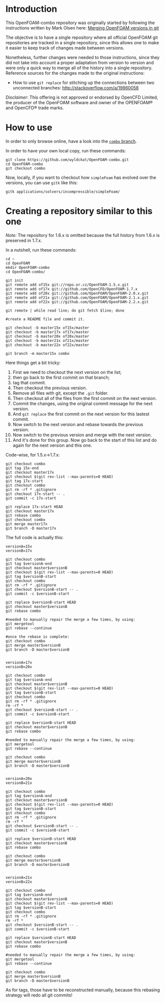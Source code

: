 Introduction
============

This OpenFOAM-combo repository was originally started by following the instructions written by Mark Olsen here: [Merging OpenFOAM versions in git](http://olesenm.github.io/2009/11/24/merging-OpenFOAM-versions/)

The objective is to have a single repository where all official OpenFOAM git repositories are tracked in a single repository, since this allows one to make it easier to keep track of changes made between versions.

Nonetheless, further changes were needed to those instructions, since they did not take into account a proper adaptation from version to version and were only a quick way to merge all of the history into a single repository. Reference sources for the changes made to the original instructions:
 * How to use `git replace` for stitching up the connections between two unconnected branches: http://stackoverflow.com/a/19860058

*Disclaimer*: This offering is not approved or endorsed by OpenCFD Limited, the producer of the OpenFOAM software and owner of the OPENFOAM®  and OpenCFD® trade marks.

How to use
==========

In order to only browse online, have a look into the [`combo` branch](https://github.com/wyldckat/OpenFOAM-combo/tree/combo).

In order to have your own local copy, run these commands:
```
git clone https://github.com/wyldckat/OpenFOAM-combo.git
cd OpenFOAM-combo
git checkout combo
```

Now, locally, if you want to checkout how `simpleFoam` has evolved over the versions, you can use `gitk` like this:
```
gitk applications/solvers/incompressible/simpleFoam/
```

Creating a repository similar to this one
=========================================

*Note:* The repository for 1.6.x is omitted because the full history from 1.6.x is preserved in 1.7.x.

In a nutshell, run these commands:
```
cd ~
cd OpenFOAM
mkdir OpenFOAM-combo
cd OpenFOAM-combo/

git init
git remote add of15x git://repo.or.cz/OpenFOAM-1.5.x.git
git remote add of17x git://github.com/OpenCFD/OpenFOAM-1.7.x
git remote add of20x git://github.com/OpenFOAM/OpenFOAM-2.0.x.git
git remote add of21x git://github.com/OpenFOAM/OpenFOAM-2.1.x.git
git remote add of22x git://github.com/OpenFOAM/OpenFOAM-2.2.x.git

git remote | while read line; do git fetch $line; done

#create a README file and commit it.

git checkout -b master15x of15x/master
git checkout -b master17x of17x/master
git checkout -b master20x of20x/master
git checkout -b master21x of21x/master
git checkout -b master22x of22x/master

git branch -m master15x combo
```

Here things get a bit tricky:
 1. First we need to checkout the next version on the list;
 2. then go back to the first commit on that branch;
 3. tag that commit.
 4. Then checkout the previous version.
 5. Remove all files with git, except the `.git` folder.
 6. Then checkout all of the files from the first commit on the next version.
 7. Commit the changes, using the original commit message for the next version.
 8. And `git replace` the first commit on the next version for this lastest commit.
 9. Now switch to the next version and rebase towards the previous version.
 10. Now switch to the previous version and merge with the next version.
 11. And it's done for this group. Now go back to the start of this list and do again for the next version and this one.

Code-wise, for 1.5.x->1.7.x:

```
git checkout combo
git tag 15x-end
git checkout master17x
git checkout $(git rev-list --max-parents=0 HEAD)
git tag 17x-start
git checkout combo
git rm -rf * .gitignore
git checkout 17x-start -- .
git commit -c 17x-start

git replace 17x-start HEAD
git checkout master17x
git rebase combo
git checkout combo
git merge master17x
git branch -D master17x
```

The full code is actually this:

```
versionA=15x
versionB=17x

git checkout combo
git tag $versionA-end
git checkout master$versionB
git checkout $(git rev-list --max-parents=0 HEAD)
git tag $versionB-start
git checkout combo
git rm -rf * .gitignore
git checkout $versionB-start -- .
git commit -c $versionB-start

git replace $versionB-start HEAD
git checkout master$versionB
git rebase combo

#needed to manually repair the merge a few times, by using:
git mergetool
git rebase --continue

#once the rebase is complete:
git checkout combo
git merge master$versionB
git branch -D master$versionB


versionA=17x
versionB=20x

git checkout combo
git tag $versionA-end
git checkout master$versionB
git checkout $(git rev-list --max-parents=0 HEAD)
git tag $versionB-start
git checkout combo
git rm -rf * .gitignore
rm -rf *
git checkout $versionB-start -- .
git commit -c $versionB-start

git replace $versionB-start HEAD
git checkout master$versionB
git rebase combo

#needed to manually repair the merge a few times, by using:
git mergetool
git rebase --continue

git checkout combo
git merge master$versionB
git branch -D master$versionB


versionA=20x
versionB=21x

git checkout combo
git tag $versionA-end
git checkout master$versionB
git checkout $(git rev-list --max-parents=0 HEAD)
git tag $versionB-start
git checkout combo
git rm -rf * .gitignore
rm -rf *
git checkout $versionB-start -- .
git commit -c $versionB-start

git replace $versionB-start HEAD
git checkout master$versionB
git rebase combo

git checkout combo
git merge master$versionB
git branch -D master$versionB


versionA=21x
versionB=22x

git checkout combo
git tag $versionA-end
git checkout master$versionB
git checkout $(git rev-list --max-parents=0 HEAD)
git tag $versionB-start
git checkout combo
git rm -rf * .gitignore
rm -rf *
git checkout $versionB-start -- .
git commit -c $versionB-start

git replace $versionB-start HEAD
git checkout master$versionB
git rebase combo

#needed to manually repair the merge a few times, by using:
git mergetool
git rebase --continue

git checkout combo
git merge master$versionB
git branch -D master$versionB
```

As for tags, those have to be reconstructed manually, because this rebasing strategy will redo all git commits!
